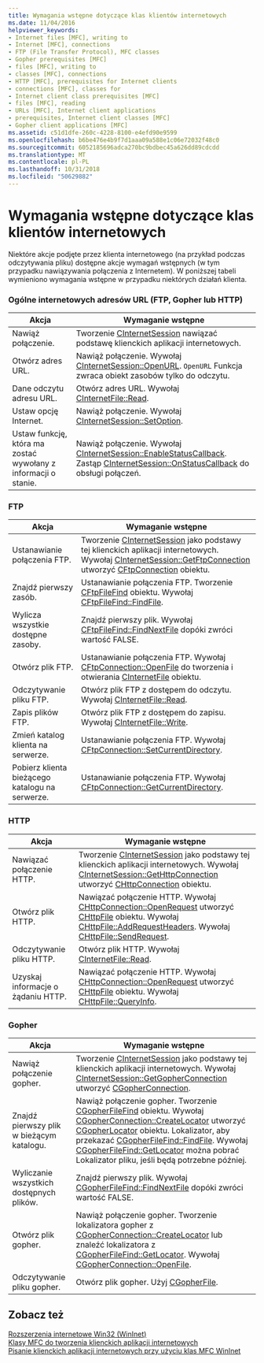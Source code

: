 ```yaml
---
title: Wymagania wstępne dotyczące klas klientów internetowych
ms.date: 11/04/2016
helpviewer_keywords:
- Internet files [MFC], writing to
- Internet [MFC], connections
- FTP (File Transfer Protocol), MFC classes
- Gopher prerequisites [MFC]
- files [MFC], writing to
- classes [MFC], connections
- HTTP [MFC], prerequisites for Internet clients
- connections [MFC], classes for
- Internet client class prerequisites [MFC]
- files [MFC], reading
- URLs [MFC], Internet client applications
- prerequisites, Internet client classes [MFC]
- Gopher client applications [MFC]
ms.assetid: c51d1dfe-260c-4228-8100-e4efd90e9599
ms.openlocfilehash: b6be476e4b9f7d1aaa09a588e1c06e72032f48c0
ms.sourcegitcommit: 6052185696adca270bc9bdbec45a626dd89cdcdd
ms.translationtype: MT
ms.contentlocale: pl-PL
ms.lasthandoff: 10/31/2018
ms.locfileid: "50629882"
---
```

# <a name="prerequisites-for-internet-client-classes"></a>Wymagania wstępne dotyczące klas klientów internetowych

Niektóre akcje podjęte przez klienta internetowego (na przykład podczas odczytywania pliku) dostępne akcje wymagań wstępnych (w tym przypadku nawiązywania połączenia z Internetem). W poniższej tabeli wymieniono wymagania wstępne w przypadku niektórych działań klienta.

### <a name="general-internet-url-ftp-gopher-or-http"></a>Ogólne internetowych adresów URL (FTP, Gopher lub HTTP)

|Akcja|Wymaganie wstępne|
|------------|------------------|
|Nawiąż połączenie.|Tworzenie [CInternetSession](../mfc/reference/cinternetsession-class.md) nawiązać podstawę klienckich aplikacji internetowych.|
|Otwórz adres URL.|Nawiąż połączenie. Wywołaj [CInternetSession::OpenURL](../mfc/reference/cinternetsession-class.md#openurl). `OpenURL` Funkcja zwraca obiekt zasobów tylko do odczytu.|
|Dane odczytu adresu URL.|Otwórz adres URL. Wywołaj [CInternetFile::Read](../mfc/reference/cinternetfile-class.md#read).|
|Ustaw opcję Internet.|Nawiąż połączenie. Wywołaj [CInternetSession::SetOption](../mfc/reference/cinternetsession-class.md#setoption).|
|Ustaw funkcję, która ma zostać wywołany z informacji o stanie.|Nawiąż połączenie. Wywołaj [CInternetSession::EnableStatusCallback](../mfc/reference/cinternetsession-class.md#enablestatuscallback). Zastąp [CInternetSession::OnStatusCallback](../mfc/reference/cinternetsession-class.md#onstatuscallback) do obsługi połączeń.|

### <a name="ftp"></a>FTP

|Akcja|Wymaganie wstępne|
|------------|------------------|
|Ustanawianie połączenia FTP.|Tworzenie [CInternetSession](../mfc/reference/cinternetsession-class.md) jako podstawy tej klienckich aplikacji internetowych. Wywołaj [CInternetSession::GetFtpConnection](../mfc/reference/cinternetsession-class.md#getftpconnection) utworzyć [CFtpConnection](../mfc/reference/cftpconnection-class.md) obiektu.|
|Znajdź pierwszy zasób.|Ustanawianie połączenia FTP. Tworzenie [CFtpFileFind](../mfc/reference/cftpfilefind-class.md) obiektu. Wywołaj [CFtpFileFind::FindFile](../mfc/reference/cftpfilefind-class.md#findfile).|
|Wylicza wszystkie dostępne zasoby.|Znajdź pierwszy plik. Wywołaj [CFtpFileFind::FindNextFile](../mfc/reference/cftpfilefind-class.md#findnextfile) dopóki zwróci wartość FALSE.|
|Otwórz plik FTP.|Ustanawianie połączenia FTP. Wywołaj [CFtpConnection::OpenFile](../mfc/reference/cftpconnection-class.md#openfile) do tworzenia i otwierania [CInternetFile](../mfc/reference/cinternetfile-class.md) obiektu.|
|Odczytywanie pliku FTP.|Otwórz plik FTP z dostępem do odczytu. Wywołaj [CInternetFile::Read](../mfc/reference/cinternetfile-class.md#read).|
|Zapis plików FTP.|Otwórz plik FTP z dostępem do zapisu. Wywołaj [CInternetFile::Write](../mfc/reference/cinternetfile-class.md#write).|
|Zmień katalog klienta na serwerze.|Ustanawianie połączenia FTP. Wywołaj [CFtpConnection::SetCurrentDirectory](../mfc/reference/cftpconnection-class.md#setcurrentdirectory).|
|Pobierz klienta bieżącego katalogu na serwerze.|Ustanawianie połączenia FTP. Wywołaj [CFtpConnection::GetCurrentDirectory](../mfc/reference/cftpconnection-class.md#getcurrentdirectory).|

### <a name="http"></a>HTTP

|Akcja|Wymaganie wstępne|
|------------|------------------|
|Nawiązać połączenie HTTP.|Tworzenie [CInternetSession](../mfc/reference/cinternetsession-class.md) jako podstawy tej klienckich aplikacji internetowych. Wywołaj [CInternetSession::GetHttpConnection](../mfc/reference/cinternetsession-class.md#gethttpconnection) utworzyć [CHttpConnection](../mfc/reference/chttpconnection-class.md) obiektu.|
|Otwórz plik HTTP.|Nawiązać połączenie HTTP. Wywołaj [CHttpConnection::OpenRequest](../mfc/reference/chttpconnection-class.md#openrequest) utworzyć [CHttpFile](../mfc/reference/chttpfile-class.md) obiektu. Wywołaj [CHttpFile::AddRequestHeaders](../mfc/reference/chttpfile-class.md#addrequestheaders). Wywołaj [CHttpFile::SendRequest](../mfc/reference/chttpfile-class.md#sendrequest).|
|Odczytywanie pliku HTTP.|Otwórz plik HTTP. Wywołaj [CInternetFile::Read](../mfc/reference/cinternetfile-class.md#read).|
|Uzyskaj informacje o żądaniu HTTP.|Nawiązać połączenie HTTP. Wywołaj [CHttpConnection::OpenRequest](../mfc/reference/chttpconnection-class.md#openrequest) utworzyć [CHttpFile](../mfc/reference/chttpfile-class.md) obiektu. Wywołaj [CHttpFile::QueryInfo](../mfc/reference/chttpfile-class.md#queryinfo).|

### <a name="gopher"></a>Gopher

|Akcja|Wymaganie wstępne|
|------------|------------------|
|Nawiąż połączenie gopher.|Tworzenie [CInternetSession](../mfc/reference/cinternetsession-class.md) jako podstawy tej klienckich aplikacji internetowych. Wywołaj [CInternetSession::GetGopherConnection](../mfc/reference/cinternetsession-class.md#getgopherconnection) utworzyć [CGopherConnection](../mfc/reference/cgopherconnection-class.md).|
|Znajdź pierwszy plik w bieżącym katalogu.|Nawiąż połączenie gopher. Tworzenie [CGopherFileFind](../mfc/reference/cgopherfilefind-class.md) obiektu. Wywołaj [CGopherConnection::CreateLocator](../mfc/reference/cgopherconnection-class.md#createlocator) utworzyć [CGopherLocator](../mfc/reference/cgopherlocator-class.md) obiektu. Lokalizator, aby przekazać [CGopherFileFind::FindFile](../mfc/reference/cgopherfilefind-class.md#findfile). Wywołaj [CGopherFileFind::GetLocator](../mfc/reference/cgopherfilefind-class.md#getlocator) można pobrać Lokalizator pliku, jeśli będą potrzebne później.|
|Wyliczanie wszystkich dostępnych plików.|Znajdź pierwszy plik. Wywołaj [CGopherFileFind::FindNextFile](../mfc/reference/cgopherfilefind-class.md#findnextfile) dopóki zwróci wartość FALSE.|
|Otwórz plik gopher.|Nawiąż połączenie gopher. Tworzenie lokalizatora gopher z [CGopherConnection::CreateLocator](../mfc/reference/cgopherconnection-class.md#createlocator) lub znaleźć lokalizatora z [CGopherFileFind::GetLocator](../mfc/reference/cgopherfilefind-class.md#getlocator). Wywołaj [CGopherConnection::OpenFile](../mfc/reference/cgopherconnection-class.md#openfile).|
|Odczytywanie pliku gopher.|Otwórz plik gopher. Użyj [CGopherFile](../mfc/reference/cgopherfile-class.md).|

## <a name="see-also"></a>Zobacz też

[Rozszerzenia internetowe Win32 (WinInet)](../mfc/win32-internet-extensions-wininet.md)<br/>
[Klasy MFC do tworzenia klienckich aplikacji internetowych](../mfc/mfc-classes-for-creating-internet-client-applications.md)<br/>
[Pisanie klienckich aplikacji internetowych przy użyciu klas MFC WinInet](../mfc/writing-an-internet-client-application-using-mfc-wininet-classes.md)
